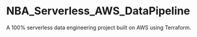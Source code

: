 # NBA_Serverless_AWS_DataPipeline
A 100% serverless data engineering project built on AWS using Terraform.

